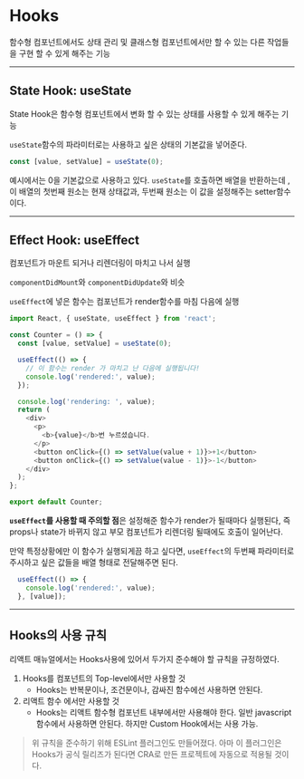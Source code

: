 # Hooks

함수형 컴포넌트에서도 상태 관리 및 클래스형 컴포넌트에서만 할 수 있는 다른 작업들을 구현 할 수 있게 해주는 기능

---

## State Hook: useState

State Hook은 함수형 컴포넌트에서 변화 할 수 있는 상태를 사용할 수 있게 해주는 기능

`useState`함수의 파라미터로는 사용하고 싶은 상태의 기본값을 넣어준다.

```js
const [value, setValue] = useState(0);
```

예시에서는 0을 기본값으로 사용하고 있다. `useState`를 호출하면 배열을 반환하는데 , 이 배열의 첫번째 원소는 현재 상태값과, 두번째 원소는 이 값을 설정해주는 setter함수이다.

---

## Effect Hook: useEffect

컴포넌트가 마운트 되거나 리렌더링이 마치고 나서 실행

`componentDidMount`와 `componentDidUpdate`와 비슷

`useEffect`에 넣은 함수는 컴포넌트가 render함수를 마침 다음에 실행

```js
import React, { useState, useEffect } from 'react';

const Counter = () => {
  const [value, setValue] = useState(0);

  useEffect(() => {
    // 이 함수는 render 가 마치고 난 다음에 실행됩니다!
    console.log('rendered:', value);
  });

  console.log('rendering: ', value);
  return (
    <div>
      <p>
        <b>{value}</b>번 누르셨습니다.
      </p>
      <button onClick={() => setValue(value + 1)}>+1</button>
      <button onClick={() => setValue(value - 1)}>-1</button>
    </div>
  );
};

export default Counter;
```

**`useEffect`를 사용할 때 주의할 점**은 설정해준 함수가 render가 될때마다 실행된다, 즉 props나 state가 바뀌지 않고 부모 컴포넌트가 리렌더링 될때에도 호출이 일어난다.

만약 특정상황에만 이 함수가 실행되게끔 하고 싶다면, `useEffect`의 두번째 파라미터로 주시하고 싶은 값들을 배열 형태로 전달해주면 된다.

```js
  useEffect(() => {
    console.log('rendered:', value);
  }, [value]);
```

---

## Hooks의 사용 규칙

리액트 매뉴얼에서는 Hooks사용에 있어서 두가지 준수해야 할 규칙을 규정하였다.

1. Hooks를 컴포넌트의 Top-level에서만 사용할 것
   - Hooks는 반복문이나, 조건문이나, 감싸진 함수에선 사용하면 안된다.
2. 리액트 함수 에서만 사용할 것
   -    Hooks는 리액트 함수형 컴포넌트 내부에서만 사용해야 한다. 일반 javascript함수에서 사용하면 안된다. 하지만 Custom Hook에서는 사용 가능.

> 위 규칙을 준수하기 위해 ESLint 플러그인도 만들어졌다. 아마 이 플러그인은 Hooks가 공식 릴리즈가 된다면 CRA로 만든 프로젝트에 자동으로 적용될 것이다.